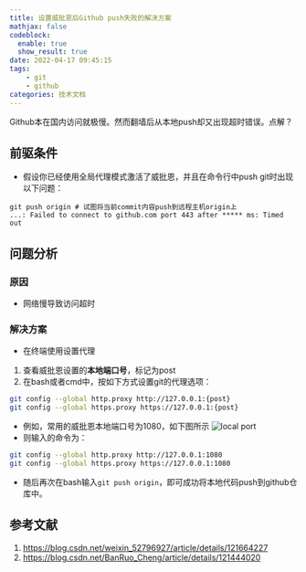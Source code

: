 ```yaml
---
title: 设置威批恩后Github push失败的解决方案
mathjax: false
codeblock:
  enable: true
  show_result: true
date: 2022-04-17 09:45:15
tags: 
    - git
    - github
categories: 技术文档
---
```


Github本在国内访问就极慢。然而翻墙后从本地push却又出现超时错误。点解？

<!--more-->

## 前驱条件
- 假设你已经使用全局代理模式激活了威批恩，并且在命令行中push git时出现以下问题：
```git
git push origin # 试图将当前commit内容push到远程主机origin上
...: Failed to connect to github.com port 443 after ***** ms: Timed out
```

## 问题分析
### 原因
- 网络慢导致访问超时

### 解决方案
- 在终端使用设置代理
  
1. 查看威批恩设置的**本地端口号**，标记为post
2. 在bash或者cmd中，按如下方式设置git的代理选项：

```bash
git config --global http.proxy http://127.0.0.1:{post}
git config --global https.proxy https://127.0.0.1:{post}
```
- 例如，常用的威批恩本地端口号为1080，如下图所示
![local port](github20220401701.png)
- 则输入的命令为：
```bash
git config --global http.proxy http://127.0.0.1:1080
git config --global https.proxy https://127.0.0.1:1080
```

- 随后再次在bash输入`git push origin`，即可成功将本地代码push到github仓库中。

## 参考文献
1. https://blog.csdn.net/weixin_52796927/article/details/121664227
2. https://blog.csdn.net/BanRuo_Cheng/article/details/121444020



<section class="post-full-comments">
    <link rel="stylesheet" href="https://cdn.jsdelivr.net/npm/gitalk@1/dist/gitalk.css">
    <script src="https://cdn.jsdelivr.net/npm/gitalk@1/dist/gitalk.min.js"></script>
    <div id="gitalk-container"></div>
    <script>
        var gitalk = new Gitalk({
            clientID: 'e1bbf465a324641f76ce',
            clientSecret: 'b865ad952a6494eb48283884abbe479d3f89f4a4',
            repo: 'LiJT-Daily-Comments',
            owner: 'CSLiJT',
            admin: ['CSLiJT'], //这里可以填写具有写权限的用户名列表，用来初始化Issues的
            id: md5(document.title),
            distractionFreeMode: false // Facebook-like distraction free mode
        });
        gitalk.render('gitalk-container');
    </script>
</section>